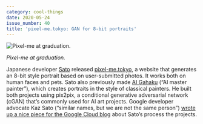 ```yaml
---
category: cool-things
date: 2020-05-24
issue_number: 40
title: 'pixel-me.tokyo: GAN for 8-bit portraits'
---
```


![Pixel-me at graduation.](https://s3.amazonaws.com/revue/items/images/006/010/955/mail/049c822b1440924d19323a5ae1d0f531.png?1590243246)

_Pixel-me at graduation._

Japanese developer [Sato](https://twitter.com/sato_neet?utm_campaign=Dynamically%20Typed&utm_medium=email&utm_source=Revue%20newsletter) released [pixel-me.tokyo](https://pixel-me.tokyo/en?utm_campaign=Dynamically%20Typed&utm_medium=email&utm_source=Revue%20newsletter), a website that generates an 8-bit style portrait based on user-submitted photos.
It works both on human faces and pets.
Sato also previously made [AI Gahaku](https://ai-art.tokyo/en?utm_campaign=Dynamically%20Typed&utm_medium=email&utm_source=Revue%20newsletter) (“AI master painter”), which creates portraits in the style of classical painters.
He built both projects using pix2pix, a conditional generative adversarial network (cGAN) that’s commonly used for AI art projects.
Google developer advocate Kaz Sato (“similar names, but we are not the same person”) [wrote up a nice piece for the Google Cloud blog](https://cloud.google.com/blog/products/ai-machine-learning/using-google-cloud-platform-free-tier-to-scale-out-an-ai-service?utm_campaign=Dynamically%20Typed&utm_medium=email&utm_source=Revue%20newsletter) about Sato’s process the projects.